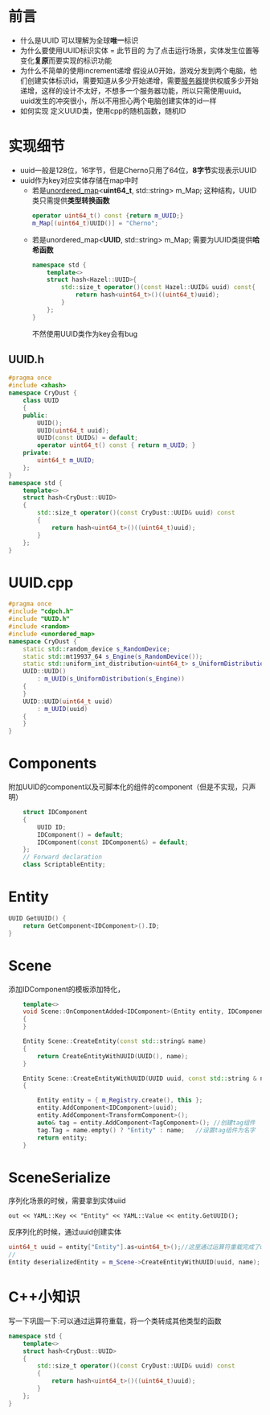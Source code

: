 # 前言
- 什么是UUID
    可以理解为全球**唯一**标识
- 为什么要使用UUID标识实体 = 此节目的
    为了点击运行场景，实体发生位置等变化**复原**而要实现的标识功能
- 为什么不简单的使用increment递增
    假设从0开始，游戏分发到两个电脑，他们创建实体标识id，需要知道从多少开始递增，需要[服务器](https://so.csdn.net/so/search?q=%E6%9C%8D%E5%8A%A1%E5%99%A8&spm=1001.2101.3001.7020)提供权威多少开始递增，这样的设计不太好，不想多一个服务器功能，所以只需使用uuid。
    uuid发生的冲突很小，所以不用担心两个电脑创建实体的id一样
- 如何实现
    定义UUID类，使用cpp的随机函数，随机ID
# 实现细节
- uuid一般是128位，16字节，但是Cherno只用了64位，**8字节**实现表示UUID
- uuid作为key对应实体存储在map中时
    - 若是[unordered_map](https://so.csdn.net/so/search?q=unordered_map&spm=1001.2101.3001.7020)<**uint64_t**, std::string> m_Map;
        这种结构，UUID类只需提供**类型转换函数**
        ```cpp
        operator uint64_t() const {return m_UUID;}
        m_Map[(uint64_t)UUID()] = "Cherno"; 
        ```
    - 若是unordered_map<**UUID**, std::string> m_Map;
        需要为UUID类提供**哈希函数**
        ```cpp
        namespace std {
        	template<>
        	struct hash<Hazel::UUID>{
        		std::size_t operator()(const Hazel::UUID& uuid) const{
        			return hash<uint64_t>()((uint64_t)uuid);
        		}
        	};
        }
        ```
        不然使用UUID类作为key会有bug


## UUID.h
```c++
#pragma once
#include <xhash>
namespace CryDust {
	class UUID
	{
	public:
		UUID();
		UUID(uint64_t uuid);
		UUID(const UUID&) = default;
		operator uint64_t() const { return m_UUID; }
	private:
		uint64_t m_UUID;
	};
}
namespace std {
	template<>
	struct hash<CryDust::UUID>
	{
		std::size_t operator()(const CryDust::UUID& uuid) const
		{
			return hash<uint64_t>()((uint64_t)uuid);
		}
	};
}

```


# UUID.cpp
```c++
#pragma once
#include "cdpch.h"
#include "UUID.h"
#include <random>
#include <unordered_map>
namespace CryDust {
	static std::random_device s_RandomDevice;
	static std::mt19937_64 s_Engine(s_RandomDevice());
	static std::uniform_int_distribution<uint64_t> s_UniformDistribution;
	UUID::UUID()
		: m_UUID(s_UniformDistribution(s_Engine))
	{
	}
	UUID::UUID(uint64_t uuid)
		: m_UUID(uuid)
	{
	}
}


```

# Components
附加UUID的component以及可脚本化的组件的component（但是不实现，只声明）
```c++
	struct IDComponent
	{
		UUID ID;
		IDComponent() = default;
		IDComponent(const IDComponent&) = default;
	};
	// Forward declaration
	class ScriptableEntity;
```


# Entity
```c++
UUID GetUUID() {
	return GetComponent<IDComponent>().ID; 
}

```

# Scene
添加IDComponent的模板添加特化，
```c++
	template<>
	void Scene::OnComponentAdded<IDComponent>(Entity entity, IDComponent& component)
	{
	}
```

```c++
	Entity Scene::CreateEntity(const std::string& name)
	{
		return CreateEntityWithUUID(UUID(), name);
	}

	Entity Scene::CreateEntityWithUUID(UUID uuid, const std::string & name)
	{

		Entity entity = { m_Registry.create(), this };
		entity.AddComponent<IDComponent>(uuid);
		entity.AddComponent<TransformComponent>();
		auto& tag = entity.AddComponent<TagComponent>(); //创建tag组件
		tag.Tag = name.empty() ? "Entity" : name;	//设置tag组件为名字
		return entity;
	}
```

# SceneSerialize
序列化场景的时候，需要拿到实体uiid
```
out << YAML::Key << "Entity" << YAML::Value << entity.GetUUID();
```

反序列化的时候，通过uuid创建实体
```c++
uint64_t uuid = entity["Entity"].as<uint64_t>();//这里通过运算符重载完成了uuid的创建
//
Entity deserializedEntity = m_Scene->CreateEntityWithUUID(uuid, name);
```


# C++小知识
写一下巩固一下:可以通过运算符重载，将一个类转成其他类型的函数
```c++
namespace std {
	template<>
	struct hash<CryDust::UUID>
	{
		std::size_t operator()(const CryDust::UUID& uuid) const
		{
			return hash<uint64_t>()((uint64_t)uuid);
		}
	};
}
```

